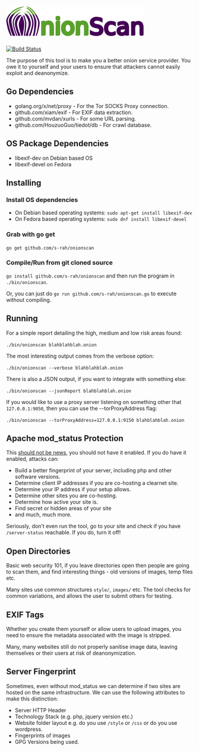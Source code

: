 # <img src="onionscan.png" alt="OnionScan"/>

[![Build Status](https://travis-ci.org/s-rah/onionscan.svg?branch=onionscan-0.2)](https://travis-ci.org/s-rah/onionscan)

The purpose of this tool is to make you a better onion service provider. You owe
it to yourself and your users to ensure that attackers cannot easily exploit and 
deanonymize.

## Go Dependencies

* golang.org/x/net/proxy - For the Tor SOCKS Proxy connection.
* github.com/xiam/exif - For EXIF data extraction.
* github.com/mvdan/xurls - For some URL parsing.
* github.com/HouzuoGuo/tiedot/db - For crawl database.

## OS Package Dependencies

* libexif-dev on Debian based OS
* libexif-devel on Fedora

## Installing

### Install OS dependencies

* On Debian based operating systems: `sudo apt-get install libexif-dev`
* On Fedora based operating systems: `sudo dnf install libexif-devel`

### Grab with go get

`go get github.com/s-rah/onionscan`

### Compile/Run from git cloned source

`go install github.com/s-rah/onionscan` and then run the program in `./bin/onionscan`.

Or, you can just do `go run github.com/s-rah/onionscan.go` to execute without compiling.

## Running

For a simple report detailing the high, medium and low risk areas found:

`./bin/onionscan blahblahblah.onion`

The most interesting output comes from the verbose option:

`./bin/onionscan --verbose blahblahblah.onion`

There is also a JSON output, if you want to integrate with something else:

`./bin/onionscan --jsonReport blahblahblah.onion`

If you would like to use a proxy server listening on something other that `127.0.0.1:9050`, then you can use the --torProxyAddress flag:

`./bin/onionscan --torProxyAddress=127.0.0.1:9150 blahblahblah.onion`

## Apache mod_status Protection

This [should not be news](http://arstechnica.com/security/2016/02/default-settings-in-apache-may-decloak-tor-hidden-services/), you should not have it enabled. If you do have it enabled, attacks can:

* Build a better fingerprint of your server, including php and other software versions.
* Determine client IP addresses if you are co-hosting a clearnet site.
* Determine your IP address if your setup allows.
* Determine other sites you are co-hosting.
* Determine how active your site is.
* Find secret or hidden areas of your site
* and much, much more.

Seriously, don't even run the tool, go to your site and check if you have `/server-status`
reachable. If you do, turn it off!

## Open Directories 

Basic web security 101, if you leave directories open then people are going to scan
them, and find interesting things - old versions of images, temp files etc.

Many sites use common structures `style/`, `images/` etc. The tool checks for
common variations, and allows the user to submit others for testing. 

## EXIF Tags

Whether you create them yourself or allow users to upload images, you need to
ensure the metadata associated with the image is stripped.

Many, many websites still do not properly sanitise image data, leaving themselves
or their users at risk of deanonymization.

## Server Fingerprint

Sometimes, even without mod_status we can determine if two sites are hosted on
 the same infrastructure. We can use the following attributes to make this distinction:

* Server HTTP Header
* Technology Stack (e.g. php, jquery version etc.)
* Website folder layout e.g. do you use `/style` or `/css` or do you use wordpress.
* Fingerprints of images
* GPG Versions being used.

